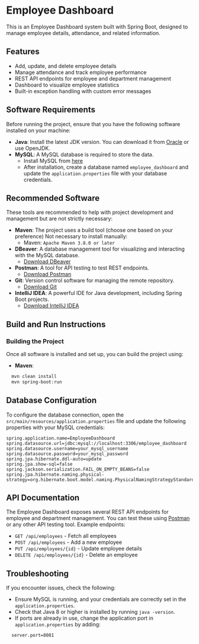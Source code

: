 # Employee Dashboard 
This is an Employee Dashboard system built with Spring Boot, designed to manage employee details, attendance, and related information.

## Features
- Add, update, and delete employee details
- Manage attendance and track employee performance
- REST API endpoints for employee and department management
- Dashboard to visualize employee statistics
- Built-in exception handling with custom error messages

## Software Requirements
Before running the project, ensure that you have the following software installed on your machine:
- **Java**: Install the latest JDK version. You can download it from [Oracle](https://www.oracle.com/java/technologies/javase-downloads.html) or use OpenJDK.    
- **MySQL**: A MySQL database is required to store the data.
  - Install MySQL from [here](https://dev.mysql.com/downloads/)
  - After installation, create a database named `employee_dashboard` and update the `application.properties` file with your database credentials.

## Recommended Software
These tools are recommended to help with project development and management but are not strictly necessary:
- **Maven**: The project uses a build tool (choose one based on your preference) Not necessary to install manually:
  - Maven: `Apache Maven 3.8.0 or later`
- **DBeaver**: A database management tool for visualizing and interacting with the MySQL database.
  - [Download DBeaver](https://dbeaver.io/download/)
- **Postman**: A tool for API testing to test REST endpoints.
  - [Download Postman](https://www.postman.com/downloads/)
- **Git**: Version control software for managing the remote repository.
  - [Download Git](https://git-scm.com/)
- **IntelliJ IDEA**: A powerful IDE for Java development, including Spring Boot projects.
  - [Download IntelliJ IDEA](https://www.jetbrains.com/idea/download/)

## Build and Run Instructions
### Building the Project
Once all software is installed and set up, you can build the project using:
- **Maven**: 
```bash
  mvn clean install
  mvn spring-boot:run
```

## Database Configuration
To configure the database connection, open the `src/main/resources/application.properties` file and update the following properties with your MySQL credentials:

```properties
spring.application.name=EmployeeDashboard
spring.datasource.url=jdbc:mysql://localhost:3306/employee_dashboard
spring.datasource.username=your_mysql_username
spring.datasource.password=your_mysql_password
spring.jpa.hibernate.ddl-auto=update
spring.jpa.show-sql=false
spring.jackson.serialization.FAIL_ON_EMPTY_BEANS=false
spring.jpa.hibernate.naming.physical-strategy=org.hibernate.boot.model.naming.PhysicalNamingStrategyStandardImpl

```

## API Documentation
The Employee Dashboard exposes several REST API endpoints for employee and department management. You can test these using [Postman](https://www.postman.com/downloads/) or any other API testing tool.
Example endpoints:
- `GET /api/employees` - Fetch all employees
- `POST /api/employees` - Add a new employee
- `PUT /api/employees/{id}` - Update employee details
- `DELETE /api/employees/{id}` - Delete an employee

## Troubleshooting
If you encounter issues, check the following:
- Ensure MySQL is running, and your credentials are correctly set in the `application.properties`.
- Check that Java 8 or higher is installed by running `java -version`.
- If ports are already in use, change the application port in `application.properties` by adding:
```properties
  server.port=8081
```
